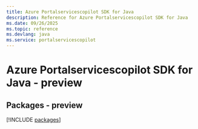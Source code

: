 ```yaml
---
title: Azure Portalservicescopilot SDK for Java
description: Reference for Azure Portalservicescopilot SDK for Java
ms.date: 09/26/2025
ms.topic: reference
ms.devlang: java
ms.service: portalservicescopilot
---
```

# Azure Portalservicescopilot SDK for Java - preview
## Packages - preview
[!INCLUDE [packages](portalservicescopilot-index.md)]